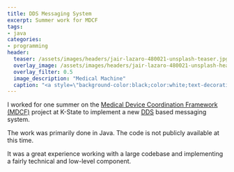 ```yaml
---
title: DDS Messaging System
excerpt: Summer work for MDCF
tags:
- java
categories:
- programming
header:
  teaser: /assets/images/headers/jair-lazaro-480021-unsplash-teaser.jpg
  overlay_image: /assets/images/headers/jair-lazaro-480021-unsplash-header.jpg
  overlay_filter: 0.5
  image_description: "Medical Machine"
  caption: "<a style=\"background-color:black;color:white;text-decoration:none;padding:4px 6px;font-family:-apple-system, BlinkMacSystemFont, &quot;San Francisco&quot;, &quot;Helvetica Neue&quot;, Helvetica, Ubuntu, Roboto, Noto, &quot;Segoe UI&quot;, Arial, sans-serif;font-size:12px;font-weight:bold;line-height:1.2;display:inline-block;border-radius:3px\" href=\"https://unsplash.com/@jairlazaro?utm_medium=referral&amp;utm_campaign=photographer-credit&amp;utm_content=creditBadge\" target=\"_blank\" rel=\"noopener noreferrer\" title=\"Download free do whatever you want high-resolution photos from Jair Lázaro\"><span style=\"display:inline-block;padding:2px 3px\"><svg xmlns=\"http://www.w3.org/2000/svg\" style=\"height:12px;width:auto;position:relative;vertical-align:middle;top:-2px;fill:white\" viewBox=\"0 0 32 32\"><title>unsplash-logo</title><path d=\"M10 9V0h12v9H10zm12 5h10v18H0V14h10v9h12v-9z\"></path></svg></span><span style=\"display:inline-block;padding:2px 3px\">Jair Lázaro</span></a>"
---
```


I worked for one summer on the [Medical Device Coordination Framework (MDCF)](http://mdcf.santos.cs.ksu.edu/) project at K-State to implement a new [DDS](https://www.rti.com/products/dds) based messaging system.

The work was primarily done in Java. The code is not publicly available at this time.

It was a great experience working with a large codebase and implementing a fairly technical and low-level component.
